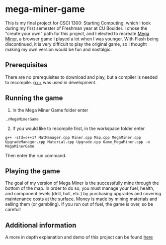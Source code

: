 # mega-miner-game

This is my final project for CSCI 1300: Starting Computing, which I took during my first semester of Freshman year at CU Boulder. I chose the "create your own" path for this project, and I elected to recreate [Mega Miner](https://www.silvergames.com/en/mega-miner), a browser game I played a lot when I was younger. With Flash being discontinued, it is very difficult to play the original game, so I thought making my own version would be fun and nostalgic.

## Prerequisites

There are no prerequisites to download and play, but a compiler is needed to recompile. [g++](https://www.geeksforgeeks.org/compiling-with-g-plus-plus/) was used in development.

## Running the game

1. In the Mega Miner Game folder enter 
```
./MegaMinerGame
```

2. If you would like to recompile first, in the workspace folder enter 
```
g++ -std=c++17 MatManager.cpp Miner.cpp Map.cpp MegaMiner.cpp UpgradeManager.cpp Material.cpp Upgrade.cpp Game_MegaMiner.cpp -o MegaMinerGame
```
Then enter the run command.

## Playing the game

The goal of my version of Mega Miner is the successfully mine through the bottom of the map. In order to do so, you must manage your fuel, health, and component levels (drill, hull, etc.) by purchasing upgrades and covering maintenance costs at the surface. Money is made by mining materials and selling them (or gambling).
If you run out of fuel, the game is over, so be careful!

## Additional information

A more in depth explanation and demo of this project can be found [here](https://www.youtube.com/watch?v=QYFAikeYlk4)
